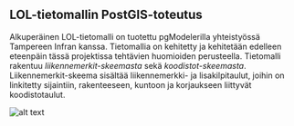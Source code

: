 ## LOL-tietomallin PostGIS-toteutus

Alkuperäinen LOL-tietomalli on tuotettu pgModelerilla yhteistyössä Tampereen Infran kanssa. Tietomallia on kehitetty ja kehitetään edelleen eteenpäin tässä projektissa tehtävien huomioiden perusteella. Tietomalli rakentuu *liikennemerkit-skeemasta* sekä *koodistot-skeemasta*. Liikennemerkit-skeema sisältää liikennemerkki- ja lisakilpitaulut, joihin on linkitetty sijaintiin, rakenteeseen, kuntoon ja korjaukseen liittyvät koodistotaulut.

![alt text](https://github.com/finnishtransportagency/digiroad-QField/blob/main/media/lol-tietomalli.png "Tietomalli")
